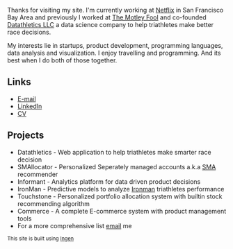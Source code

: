 <!--
{
  "layout": "page",
  "permalink": "/"
}
-->

Thanks for visiting my site. I'm currently working at [Netflix](http://www.netflix.com) in San Francisco Bay Area and previously I worked at [The Motley Fool](http://www.glassdoor.com/Overview/Working-at-Motley-Fool-EI_IE10051.11,22.htm) and co-founded [Datathletics LLC]() a data science company to help triathletes make better race decisions.

My interests lie in startups, product development, programming languages, data analysis and visualization. I enjoy travelling and programming. And its best when I do both of those together.


## Links

* [E-mail](mailto:cabhishek@gmail.com)
* [LinkedIn](http://www.linkedin.com/in/abhishekkapatkar/)
* [CV](https://www.dropbox.com/s/evbimpo8ttzcb83/ABHISHEK%20KAPATKAR_SDE.docx?dl=0)

## Projects

* Datathletics - Web application to help triathletes make smarter race decision
* SMAllocator  - Personalized Seperately managed accounts a.k.a [SMA](http://en.wikipedia.org/wiki/Separately_managed_account) recommender
* Informant    - Analytics platform for data driven product decisions
* IronMan      - Predictive models to analyze [Ironman](http://www.ironman.com/) triathletes performance
* Touchstone   - Personalized portfolio allocation system with builtin stock recommending algorithm
* Commerce     - A complete E-commerce system with product management tools
* For a more comprehensive list [email](mailto:cabhishek@gmail.com) me

<sub>This site is built using [Ingen](https://github.com/philipwalton/ingen)</sub>



